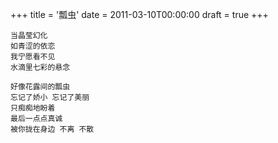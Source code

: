 +++
title = '瓢虫'
date = 2011-03-10T00:00:00
draft = true
+++

```text
当晶莹幻化
如青涩的依恋
我宁愿看不见
水滴里七彩的悬念

好像花露间的瓢虫
忘记了娇小 忘记了美丽
只痴痴地盼着
最后一点点真诚
被你拢在身边 不离 不散
```
